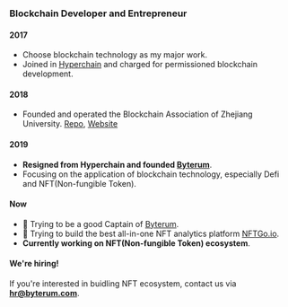 ### Blockchain Developer and Entrepreneur

#### 2017

- Choose blockchain technology as my major work.
- Joined in [Hyperchain](https://hyperchain.cn) and charged for permissioned blockchain development.

#### 2018

- Founded and operated the Blockchain Association of Zhejiang University. [Repo](https://github.com/Blockchain-zju), [Website](https://docs.zjubca.org)

#### 2019

- **Resigned from Hyperchain and founded [Byterum](https://byterum.com)**.
- Focusing on the application of blockchain technology, especially Defi and NFT(Non-fungible Token).

#### Now

- :muscle: Trying to be a good Captain of [Byterum](https://byterum.com).
- :muscle: Trying to build the best all-in-one NFT analytics platform [NFTGo.io](https://nftgo.io).
- **Currently working on NFT(Non-fungible Token) ecosystem**.

#### We're hiring!

If you're interested in buidling NFT ecosystem, contact us via **hr@byterum.com**.
